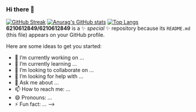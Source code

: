 ### Hi there 👋
[![GitHub Streak](https://streak-stats.demolab.com?user=6210612849)](https://git.io/streak-stats)
[![Anurag's GitHub stats](https://github-readme-stats.vercel.app/api?username=6210612849)](https://github.com/anuraghazra/github-readme-stats)
[![Top Langs](https://github-readme-stats.vercel.app/api/top-langs/?username=6210612849&layout=compact&theme=vision-friendly-dark)](https://github.com/anuraghazra/github-readme-stats)
**6210612849/6210612849** is a ✨ _special_ ✨ repository because its `README.md` (this file) appears on your GitHub profile.

Here are some ideas to get you started:

- 🔭 I’m currently working on ...
- 🌱 I’m currently learning ...
- 👯 I’m looking to collaborate on ...
- 🤔 I’m looking for help with ...
- 💬 Ask me about ...
- 📫 How to reach me: ...
- 😄 Pronouns: ...
- ⚡ Fun fact: ...
-->
